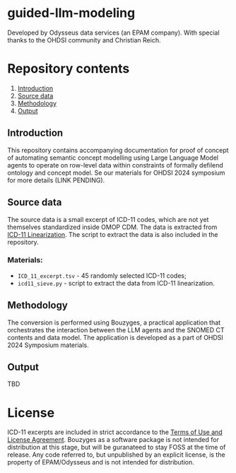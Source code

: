 # guided-llm-modeling
Developed by Odysseus data services (an EPAM company). With special thanks to the OHDSI community and Christian Reich.

# Repository contents
1. [Introduction](#introduction)
2. [Source data](#source-data)
3. [Methodology](#methodology)
4. [Output](#output)

## Introduction
This repository contains accompanying documentation for proof of concept of automating semantic concept modelling using
Large Language Model agents to operate on row-level data within constraints of formally defilend ontology and concept
model. Se our materials for OHDSI 2024 symposium for more details (LINK PENDING).

## Source data
The source data is a small excerpt of ICD-11 codes, which are not yet themselves standardized inside OMOP CDM. The data
is extracted from [ICD-11 Linearization](https://icd.who.int/dev11/downloads). The script to extract the data is also
included in the repository.

### Materials:
 * `ICD_11_excerpt.tsv` - 45 randomly selected ICD-11 codes;
 * `icd11_sieve.py` - script to extract the data from ICD-11 linearization.

## Methodology
The conversion is performed using Bouzyges, a practical application that orchestrates the interaction between the
LLM agents and the SNOMED CT contents and data model. The application is developed as a part of OHDSI 2024 Symposium
materials.

## Output
TBD

# License
ICD-11 excerpts are included in strict accordance to the [Terms of Use and License Agreement](https://icd.who.int/en/docs/ICD11-license.pdf). Bouzyges as a software package is not intended for distribution at this stage, but will be guranateed to stay FOSS at the time of release. Any
code referred to, but unpublished by an explicit license, is the property of EPAM/Odysseus and is not intended for
distribution.

